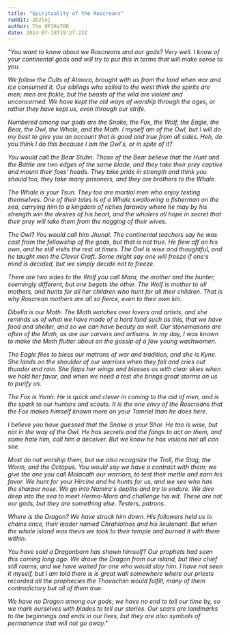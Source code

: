```yaml
---
title: "Spirituality of the Roscreans"
reddit: 2b2lnj
author: The_OP3RaT0R
date: 2014-07-18T19:27:23Z
---
```


*"You want to know about we Roscreans and our gods? Very well. I know of your continental gods and will try to put this in terms that will make sense to you.*

*We follow the Cults of Atmora, brought with us from the land when war and ice consumed it. Our siblings who sailed to the west think the spirits are men; men are fickle, but the beasts of the wild are violent and unconcerned. We have kept the old ways of worship through the ages, or rather they have kept us, even through our strife.*

*Numbered among our gods are the Snake, the Fox, the Wolf, the Eagle, the Bear, the Owl, the Whale, and the Moth. I myself am of the Owl, but I will do my best to give you an account that is good and true from all sides. Heh, do you think I do this because I am the Owl's, or in spite of it?*

*You would call the Bear Stuhn. Those of the Bear believe that the Hunt and the Battle are two edges of the same blade, and they take their prey captive and mount their foes' heads. They take pride in strength and think you should too, they take many prisoners, and they are brothers to the Whale.*

*The Whale is your Tsun. They too are martial men who enjoy testing themselves. One of their tales is of a Whale swallowing a fisherman on the sea, carrying him to a kingdom of riches faraway where he may by his strength win the desires of his heart, and the whalers all hope in secret that their prey will take them from the nagging of their wives.*

*The Owl? You would call him Jhunal. The continental teachers say he was cast from the fellowship of the gods, but that is not true. He flew off on his own, and he still visits the rest at times. The Owl is wise and thoughtful, and he taught men the Clever Craft. Some might say one will freeze if one's mind is decided, but we simply decide not to freeze.*

*There are two sides to the Wolf you call Mara, the mother and the hunter; seemingly different, but one begets the other. The Wolf is mother to all mothers, and hunts for all her children who hunt for all their children. That is why Roscrean mothers are all so fierce, even to their own kin.*

*Dibella is our Moth. The Moth watches over lovers and artists, and she reminds us of what we have made of a hard land such as this, that we have food and shelter, and so we can have beauty as well. Our stonemasons are often of the Moth, as are our carvers and artisans. In my day, I was known to make the Moth flutter about on the gossip of a few young washwomen.*

*The Eagle flies to bless our matrons of war and tradition, and she is Kyne. She lands on the shoulder of our warriors when they fall and cries out thunder and rain. She flaps her wings and blesses us with clear skies when we hold her favor, and when we need a test she brings great storms on us to purify us.*

*The Fox is Ysmir. He is quick and clever in coming to the aid of men, and is the spark to our hunters and scouts. It is the one envy of the Roscreans that the Fox makes himself known more on your Tamriel than he does here.*

*I believe you have guessed that the Snake is your Shor. He too is wise, but not in the way of the Owl. He has secrets and the fangs to act on them, and some hate him, call him a deceiver. But we know he has visions not all can see.*

*Most do not worship them, but we also recognize the Troll, the Stag, the Worm, and the Octopus. You would say we have a contract with them; we give the one you call Malacath our warriors, to test their mettle and earn his favor. We hunt for your Hircine and he hunts for us, and we see who has the sharper nose. We go into Namira's depths and try to endure. We dive deep into the sea to meet Herma-Mora and challenge his wit. These are not our gods, but they are something else. Testers, patrons.*

*Where is the Dragon? We have struck him down. His followers held us in chains once, their leader named Chrahlotnos and his lieutenant. But when the whole island was theirs we took to their temple and burned it with them within.*

*You have said a Dragonborn has shown himself? Our prophets had seen this coming long ago. We drove the Dragon from our island, but their chief still roams, and we have waited for one who would slay him. I have not seen it myself, but I am told there is is great wall somewhere where our priests recorded all the prophecies the Thovachiin would fulfill, many of them contradictory but all of them true.*

*We have no Dragon among our gods; we have no end to tell our time by, so we mark ourselves with blades to tell our stories. Our scars are landmarks to the beginnings and ends in our lives, but they are also symbols of permanence that will not go away."*
